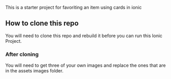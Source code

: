 This is a starter project for favoriting an item using cards in ionic

## How to clone this repo

You will need to clone this repo and rebuild it before you can run this Ionic Project. 

### After cloning

You will need to get three of your own images and replace the ones that are in the assets images folder.
